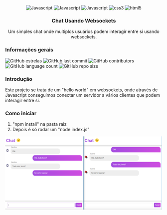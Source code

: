 <div align="center">
  <img height="30" alt="Javascript" src="https://img.shields.io/badge/Node.js-43853D?style=for-the-badge&logo=node.js&logoColor=white">
  <img height="30" alt="Javascript" src="https://img.shields.io/badge/Express.js-404D59?style=for-the-badge">
  <img height="30" alt="Javascript" src="https://img.shields.io/badge/JavaScript-F7DF1E?style=for-the-badge&logo=javascript&logoColor=black">
  <img height="30" alt="css3" src="https://img.shields.io/badge/CSS3-1572B6?style=for-the-badge&logo=css3&logoColor=white">
  <img height="30" alt="html5" src="https://img.shields.io/badge/HTML5-E34F26?style=for-the-badge&logo=html5&logoColor=white">
</div>

<h3 align="center">Chat Usando Websockets</h3>
<p align="center">
  Um simples chat onde multiplos usuários podem interagir entre si usando websockets.
  <br>
</p>

<h3>Informações gerais</h3>

![GitHub estrelas](https://img.shields.io/github/stars/gabrielogregorio/Chat-real-time-web-sockets)
![GitHub last commit](https://img.shields.io/github/last-commit/gabrielogregorio/Chat-real-time-web-sockets?style=flat-square)
![GitHub contributors](https://img.shields.io/github/contributors/gabrielogregorio/Chat-real-time-web-sockets)
![GitHub language count](https://img.shields.io/github/languages/count/gabrielogregorio/Chat-real-time-web-sockets)
![GitHub repo size](https://img.shields.io/github/repo-size/gabrielogregorio/Chat-real-time-web-sockets)



### Introdução        
Este projeto se trata de um "hello world" em websockets, onde através de Javascript conseguimos conectar um servidor a vários clientes que podem interagir entre si.


### Como iniciar    
1. "npm install" na pasta raiz  
3. Depois é só rodar um "node index.js"

![Projeto em funcionamento](websockets.png)
